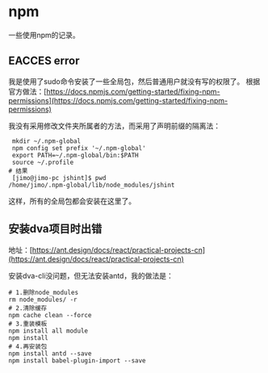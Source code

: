 # npm
一些使用npm的记录。

## EACCES error
我是使用了sudo命令安装了一些全局包，然后普通用户就没有写的权限了。
根据官方做法：[https://docs.npmjs.com/getting-started/fixing-npm-permissions](https://docs.npmjs.com/getting-started/fixing-npm-permissions)

我没有采用修改文件夹所属者的方法，而采用了声明前缀的隔离法：
```shell
 mkdir ~/.npm-global
 npm config set prefix '~/.npm-global'
 export PATH=~/.npm-global/bin:$PATH
 source ~/.profile
# 结果
 [jimo@jimo-pc jshint]$ pwd
/home/jimo/.npm-global/lib/node_modules/jshint
```
这样，所有的全局包都会安装在这里了。

## 安装dva项目时出错
地址：[https://ant.design/docs/react/practical-projects-cn](https://ant.design/docs/react/practical-projects-cn)

安装dva-cli没问题，但无法安装antd，我的做法是：
```shell
# 1.删除node_modules
rm node_modules/ -r
# 2.清除缓存
npm cache clean --force
# 3.重装模板
npm install all module
npm install
# 4.再安装包
npm install antd --save
npm install babel-plugin-import --save
```
